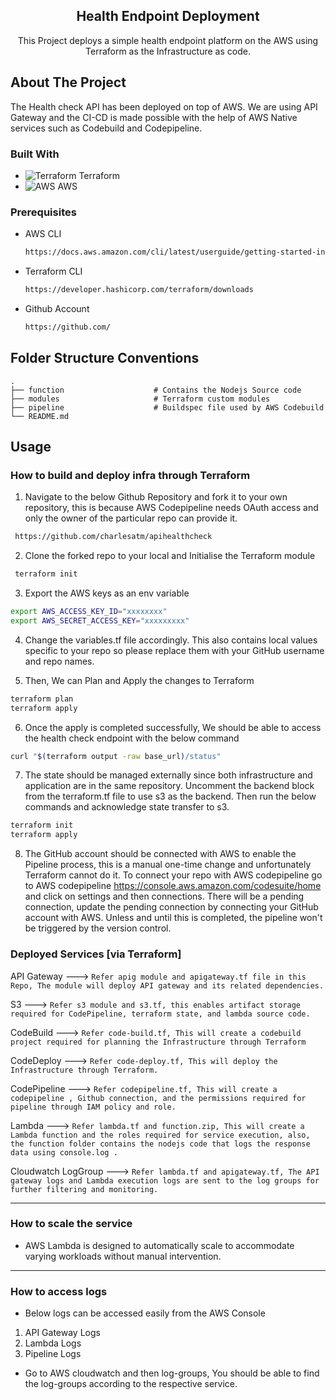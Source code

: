

<h2 align="center">Health Endpoint Deployment</h2>

  <p align="center">
    This Project deploys a simple health endpoint platform on the AWS using Terraform as the Infrastructure as code.
    <br />


## About The Project

The Health check API has been deployed on top of AWS. We are using API Gateway  and the CI-CD is made possible with the help of AWS Native services such as Codebuild and Codepipeline.


### Built With 

* ![Terraform] Terraform
* ![AWS] AWS




### Prerequisites


* AWS CLI
  ```sh
  https://docs.aws.amazon.com/cli/latest/userguide/getting-started-install.html
  ```
* Terraform CLI
  ```sh
  https://developer.hashicorp.com/terraform/downloads
  ```
* Github Account
  ```sh
  https://github.com/
  ```

## Folder Structure Conventions
    .
    ├── function                    # Contains the Nodejs Source code
    ├── modules                     # Terraform custom modules
    ├── pipeline                    # Buildspec file used by AWS Codebuild
    └── README.md
    
## Usage

### How to build and deploy infra through Terraform

1. Navigate to the below Github Repository and fork it to your own repository, this is because AWS Codepipeline needs OAuth access and only the owner of the particular repo can provide it.
 ```sh
  https://github.com/charlesatm/apihealthcheck
  ```

2.  Clone the forked repo to your local and Initialise the Terraform module
 ```sh
  terraform init
  ```

3. Export the AWS keys as an env variable
```sh
export AWS_ACCESS_KEY_ID="xxxxxxxx"
export AWS_SECRET_ACCESS_KEY="xxxxxxxxx"
  ```

4. Change the variables.tf file accordingly. This also contains local values specific to your repo so please replace them with your GitHub username and repo names.

5. Then, We can Plan and Apply the changes to Terraform
```sh
terraform plan
terraform apply
  ```

6. Once the apply is completed successfully, We should be able to access the health check endpoint with the below command
```sh
curl "$(terraform output -raw base_url)/status"
  ```

7. The state should be managed externally since both infrastructure and application are in the same repository. Uncomment the backend block from the terraform.tf file to use s3 as the backend. Then run the below commands and acknowledge state transfer to s3.
```sh
terraform init
terraform apply
  ```
8. The GitHub account should be connected with AWS to enable the Pipeline process, this is a manual one-time change and unfortunately Terraform cannot do it. To connect your repo with AWS codepipeline go to AWS codepipeline https://console.aws.amazon.com/codesuite/home and click on settings and then connections. There will be a pending connection, update the pending connection by connecting your GitHub account with AWS. Unless and until this is completed, the pipeline won't be triggered by the version control.

### Deployed Services [via Terraform]

API Gateway ---> `Refer apig module and apigateway.tf file in this Repo, The module will deploy API gateway and its related dependencies. `

S3 ---> `Refer s3 module and s3.tf, this enables artifact storage required for CodePipeline, terraform state, and lambda source code.`

CodeBuild ---> `Refer code-build.tf, This will create a codebuild project required for planning the Infrastructure through Terraform`

CodeDeploy ---> `Refer code-deploy.tf, This will deploy the Infrastructure through Terraform. `

CodePipeline ---> `Refer codepipeline.tf, This will create a codepipeline , Github connection, and the permissions required for pipeline through IAM policy and role.`

Lambda ---> `Refer lambda.tf and function.zip, This will create a Lambda function and the roles required for service execution, also, the function folder contains the nodejs code that logs the response data using console.log .`

Cloudwatch LogGroup ---> `Refer lambda.tf and apigateway.tf, The API gateway logs and Lambda execution logs are sent to the log groups for further filtering and monitoring.`

---

### How to scale the service 

- AWS Lambda is designed to automatically scale to accommodate varying workloads without manual intervention.

---

### How to access logs
- Below logs can be accessed easily from the AWS Console

1. API Gateway Logs
2. Lambda Logs
3. Pipeline Logs

- Go to AWS cloudwatch and then log-groups, You should be able to find the log-groups according to the respective service.

[Terraform]: https://icons-for-free.com/download-icon-Terraform-1324888767860173802_16.png
[AWS]: https://icons-for-free.com/download-icon-amazon+aws-1331550885897517282_16.png
